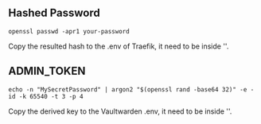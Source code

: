 ## Hashed Password
```
openssl passwd -apr1 your-password

```
Copy the resulted hash to the .env of Traefik, it need to be inside ''.

## ADMIN_TOKEN

```
echo -n "MySecretPassword" | argon2 "$(openssl rand -base64 32)" -e -id -k 65540 -t 3 -p 4
```
Copy the derived key to the Vaultwarden .env, it need to be inside ''.

